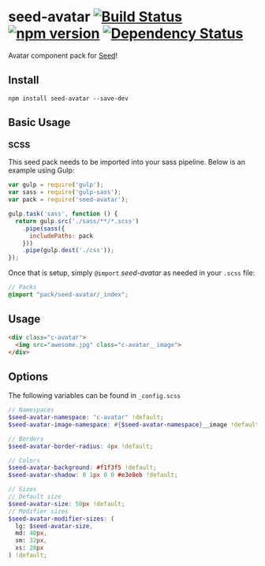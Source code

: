 # seed-avatar [![Build Status](https://travis-ci.org/helpscout/seed-avatar.svg?branch=master)](https://travis-ci.org/helpscout/seed-avatar) [![npm version](https://badge.fury.io/js/seed-avatar.svg)](https://badge.fury.io/js/seed-avatar) [![Dependency Status](https://david-dm.org/helpscout/seed-avatar.svg)](https://david-dm.org/helpscout/seed-avatar)

Avatar component pack for [Seed](https://github.com/helpscout/seed)!

## Install
```
npm install seed-avatar --save-dev
```


## Basic Usage

### SCSS
This seed pack needs to be imported into your sass pipeline. Below is an example using Gulp:


```javascript
var gulp = require('gulp');
var sass = require('gulp-sass');
var pack = require('seed-avatar');

gulp.task('sass', function () {
  return gulp.src('./sass/**/*.scss')
    .pipe(sass({
      includePaths: pack
    }))
    .pipe(gulp.dest('./css'));
});
```

Once that is setup, simply `@import` *seed-avatar* as needed in your `.scss` file:

```scss
// Packs
@import "pack/seed-avatar/_index";
```


## Usage

```html
<div class="c-avatar">
  <img src="awesome.jpg" class="c-avatar__image">
</div>
```


## Options

The following variables can be found in `_config.scss`

```scss
// Namespaces
$seed-avatar-namespace: "c-avatar" !default;
$seed-avatar-image-namespace: #{$seed-avatar-namespace}__image !default;

// Borders
$seed-avatar-border-radius: 4px !default;

// Colors
$seed-avatar-background: #f1f3f5 !default;
$seed-avatar-shadow: 0 1px 0 0 #e3e8eb !default;

// Sizes
// Default size
$seed-avatar-size: 50px !default;
// Modifier sizes
$seed-avatar-modifier-sizes: (
  lg: $seed-avatar-size,
  md: 40px,
  sm: 32px,
  xs: 28px
) !default;
```
